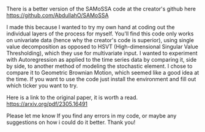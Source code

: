 There is a better version of the SAMoSSA code at the creator's github here https://github.com/AbdullahO/SAMoSSA

I made this because I wanted to try my own hand at coding out the individual layers of the process for myself. 
  You'll find this code only works on univariate data (hence why the creator's code is superior), using single value decomposition as opposed to
  HSVT (High-dimensional Singular Value Thresholding), which they use for multivariate input.
I wanted to experiment with Autoregression as applied to the time series data by comparing it, side by side, to another method of modeling the stochastic element.
I chose to compare it to Geometric Brownian Motion, which seemed like a good idea at the time. 
If you want to use the code just install the environment and fill out which ticker you want to try. 

Here is a link to the original paper, it is worth a read. 
https://arxiv.org/pdf/2305.16491

Please let me know If you find any errors in my code, or maybe any suggestions on how i could do it better.
Thank you!
